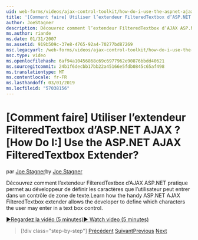 ```yaml
---
uid: web-forms/videos/ajax-control-toolkit/how-do-i-use-the-aspnet-ajax-filteredtextbox-extender
title: '[Comment faire] Utiliser l’extendeur FilteredTextbox d’ASP.NET AJAX ? | Microsoft Docs'
author: JoeStagner
description: Découvrez comment l’extendeur FilteredTextbox d’AJAX ASP.NET pratique permet au développeur de définir les caractères que l’utilisateur peut entrer dans un contrôle de zone de texte.
ms.author: riande
ms.date: 01/31/2007
ms.assetid: 919b509c-37e8-4765-92a4-70277bd87269
msc.legacyurl: /web-forms/videos/ajax-control-toolkit/how-do-i-use-the-aspnet-ajax-filteredtextbox-extender
msc.type: video
ms.openlocfilehash: 6af94a10456868c69c6977962e90876bbdd40621
ms.sourcegitcommit: 24b1f6decbb17bb22a45166e5fdb0845c65af498
ms.translationtype: MT
ms.contentlocale: fr-FR
ms.lasthandoff: 03/01/2019
ms.locfileid: "57038156"
---
```

<a name="how-do-i-use-the-aspnet-ajax-filteredtextbox-extender"></a><span data-ttu-id="b1e15-104">[Comment faire] Utiliser l’extendeur FilteredTextbox d’ASP.NET AJAX ?</span><span class="sxs-lookup"><span data-stu-id="b1e15-104">[How Do I:] Use the ASP.NET AJAX FilteredTextbox Extender?</span></span>
====================
<span data-ttu-id="b1e15-105">par [Joe Stagner](https://github.com/JoeStagner)</span><span class="sxs-lookup"><span data-stu-id="b1e15-105">by [Joe Stagner](https://github.com/JoeStagner)</span></span>

<span data-ttu-id="b1e15-106">Découvrez comment l’extendeur FilteredTextbox d’AJAX ASP.NET pratique permet au développeur de définir les caractères que l’utilisateur peut entrer dans un contrôle de zone de texte.</span><span class="sxs-lookup"><span data-stu-id="b1e15-106">Learn how the handy ASP.NET AJAX FilteredTextbox extender allows the developer to define which characters the user may enter in a text box control.</span></span>

[<span data-ttu-id="b1e15-107">&#9654;Regardez la vidéo (5 minutes)</span><span class="sxs-lookup"><span data-stu-id="b1e15-107">&#9654; Watch video (5 minutes)</span></span>](https://channel9.msdn.com/Blogs/ASP-NET-Site-Videos/how-do-i-use-the-aspnet-ajax-filteredtextbox-extender)

> [!div class="step-by-step"]
> <span data-ttu-id="b1e15-108">[Précédent](how-do-i-use-the-aspnet-ajax-dynamicpopulate-extender.md)
> [Suivant](how-do-i-use-the-aspnet-ajax-hovermenu-extender.md)</span><span class="sxs-lookup"><span data-stu-id="b1e15-108">[Previous](how-do-i-use-the-aspnet-ajax-dynamicpopulate-extender.md)
[Next](how-do-i-use-the-aspnet-ajax-hovermenu-extender.md)</span></span>
